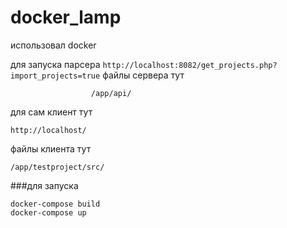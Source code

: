 # docker_lamp


использовал docker

для запуска парсера 
```http://localhost:8082/get_projects.php?import_projects=true```
файлы сервера тут 
```/app/
                  /app/api/
```
для сам клиент тут 
```
http://localhost/
```
файлы клиента тут 
```
/app/testproject/src/
```

###для запуска 
```
docker-compose build 
docker-compose up
```
